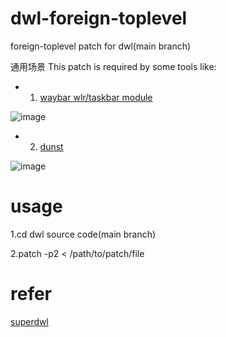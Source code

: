 # dwl-foreign-toplevel
foreign-toplevel patch for dwl(main branch)

通用场景
This patch is required by some tools like: 

- 1. [waybar wlr/taskbar module](https://github.com/Alexays/Waybar/wiki/Module:-Taskbar)

![image](https://github.com/DreamMaoMao/dwl-foreign-toplevel/assets/30348075/8e1d460a-347b-4b10-a587-6581aadf6c26)




- 2. [dunst](https://github.com/dunst-project/dunst)

![image](https://github.com/DreamMaoMao/dwl-foreign-toplevel/assets/30348075/b4486120-a05b-4e31-80c4-a89fdd236268)


# usage

1.cd dwl source code(main branch)

2.patch -p2 <  /path/to/patch/file


# refer

[superdwl](https://github.com/DreamMaoMao/superdwl)
